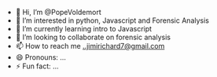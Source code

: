 - 👋 Hi, I’m @PopeVoldemort
- 👀 I’m interested in python, Javascript and Forensic Analysis
- 🌱 I’m currently learning intro to Javascript
- 💞️ I’m looking to collaborate on forensic analysis
- 📫 How to reach me ..jimirichard7@gmail.com
- 😄 Pronouns: ...
- ⚡ Fun fact: ...

<!---
PopeVoldemort/PopeVoldemort is a ✨ special ✨ repository because its `README.md` (this file) appears on your GitHub profile.
You can click the Preview link to take a look at your changes.
--->
